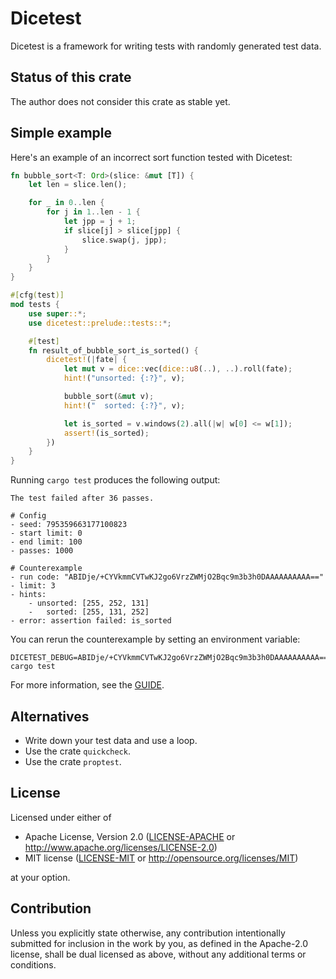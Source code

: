# Dicetest

Dicetest is a framework for writing tests with randomly generated test data.

## Status of this crate

The author does not consider this crate as stable yet.

## Simple example

Here's an example of an incorrect sort function tested with Dicetest:
```rust
fn bubble_sort<T: Ord>(slice: &mut [T]) {
    let len = slice.len();

    for _ in 0..len {
        for j in 1..len - 1 {
            let jpp = j + 1;
            if slice[j] > slice[jpp] {
                slice.swap(j, jpp);
            }
        }
    }
}

#[cfg(test)]
mod tests {
    use super::*;
    use dicetest::prelude::tests::*;

    #[test]
    fn result_of_bubble_sort_is_sorted() {
        dicetest!(|fate| {
            let mut v = dice::vec(dice::u8(..), ..).roll(fate);
            hint!("unsorted: {:?}", v);

            bubble_sort(&mut v);
            hint!("  sorted: {:?}", v);

            let is_sorted = v.windows(2).all(|w| w[0] <= w[1]);
            assert!(is_sorted);
        })
    }
}
```

Running `cargo test` produces the following output:
```text
The test failed after 36 passes.

# Config
- seed: 795359663177100823
- start limit: 0
- end limit: 100
- passes: 1000

# Counterexample
- run code: "ABIDje/+CYVkmmCVTwKJ2go6VrzZWMjO2Bqc9m3b3h0DAAAAAAAAAA=="
- limit: 3
- hints:
    - unsorted: [255, 252, 131]
    -   sorted: [255, 131, 252]
- error: assertion failed: is_sorted
```

You can rerun the counterexample by setting an environment variable:
```text
DICETEST_DEBUG=ABIDje/+CYVkmmCVTwKJ2go6VrzZWMjO2Bqc9m3b3h0DAAAAAAAAAA== cargo test
```

For more information, see the [GUIDE](GUIDE.md).

## Alternatives

* Write down your test data and use a loop.
* Use the crate `quickcheck`.
* Use the crate `proptest`.

## License

Licensed under either of

 * Apache License, Version 2.0
   ([LICENSE-APACHE](LICENSE-APACHE) or http://www.apache.org/licenses/LICENSE-2.0)
 * MIT license
   ([LICENSE-MIT](LICENSE-MIT) or http://opensource.org/licenses/MIT)

at your option.

## Contribution

Unless you explicitly state otherwise, any contribution intentionally submitted
for inclusion in the work by you, as defined in the Apache-2.0 license, shall be
dual licensed as above, without any additional terms or conditions.
